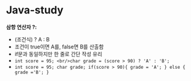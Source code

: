 # Java-study

**삼항 연산자 ?:**
- (조건식) ? A : B 
- 조건이 true이면 A를, false면 B를 산출함
- if문과 동일하지만 한 줄로 간단 작성 유리
- `int score = 95; <br/>char grade = (score > 90) ? 'A' : 'B';`
- `int score = 95;
char grade;
if(score > 90){
  grade = 'A';
} else {
  grade ='B';
}`

